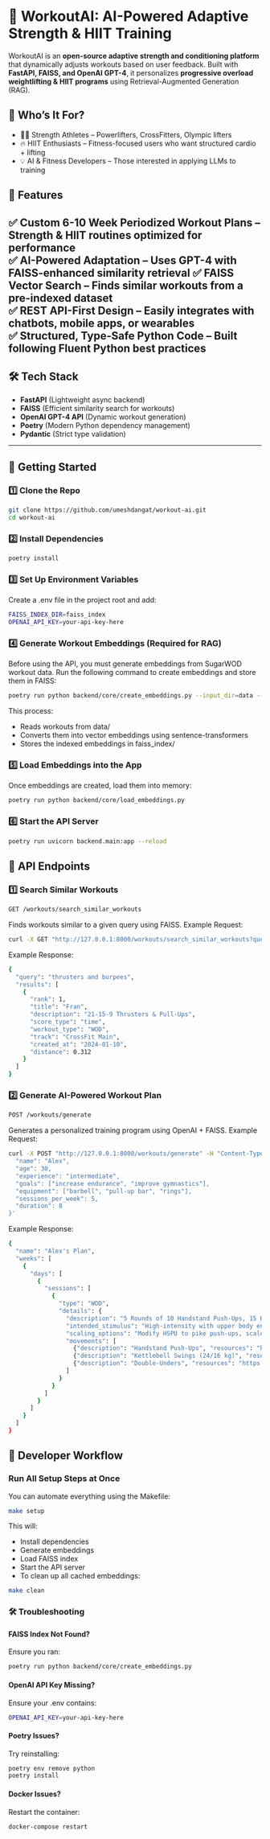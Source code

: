 # 🚀 WorkoutAI: AI-Powered Adaptive Strength & HIIT Training

WorkoutAI is an **open-source adaptive strength and conditioning platform** that dynamically adjusts workouts based on user feedback. Built with **FastAPI, FAISS, and OpenAI GPT-4**, it personalizes **progressive overload weightlifting & HIIT programs** using Retrieval-Augmented Generation (RAG).

## 👥 Who’s It For?
- 🏋️‍♂️ Strength Athletes – Powerlifters, CrossFitters, Olympic lifters
- 🔥 HIIT Enthusiasts – Fitness-focused users who want structured cardio + lifting
- 💡 AI & Fitness Developers – Those interested in applying LLMs to training

## **🔹 Features**
✅ **Custom 6-10 Week Periodized Workout Plans** – Strength & HIIT routines optimized for performance  
✅ **AI-Powered Adaptation** – Uses GPT-4 with FAISS-enhanced similarity retrieval
✅ **FAISS Vector Search** – Finds similar workouts from a **pre-indexed dataset**  
✅ **REST API-First Design** – Easily integrates with chatbots, mobile apps, or wearables  
✅ **Structured, Type-Safe Python Code** – Built following **Fluent Python** best practices
---

## **🛠 Tech Stack**
- **FastAPI** (Lightweight async backend)  
- **FAISS** (Efficient similarity search for workouts)
- **OpenAI GPT-4 API** (Dynamic workout generation)
- **Poetry** (Modern Python dependency management)  
- **Pydantic** (Strict type validation)  

---

## **🚀 Getting Started**
### **1️⃣ Clone the Repo**
```bash
git clone https://github.com/umeshdangat/workout-ai.git
cd workout-ai
```
### **2️⃣  Install Dependencies**
```bash
poetry install
```
### **3️⃣ Set Up Environment Variables**
Create a .env file in the project root and add:
```bash
FAISS_INDEX_DIR=faiss_index
OPENAI_API_KEY=your-api-key-here
```
### **4️⃣ Generate Workout Embeddings (Required for RAG)**
Before using the API, you must generate embeddings from SugarWOD workout data.
Run the following command to create embeddings and store them in FAISS:
```bash
poetry run python backend/core/create_embeddings.py --input_dir=data --output_dir=faiss_index --track_mapping=track_mapping.json
```
This process:
* Reads workouts from data/
* Converts them into vector embeddings using sentence-transformers
* Stores the indexed embeddings in faiss_index/

### **5️⃣ Load Embeddings into the App**
Once embeddings are created, load them into memory:
```bash
poetry run python backend/core/load_embeddings.py
```
### 6️⃣ Start the API Server
```bash
poetry run uvicorn backend.main:app --reload
```


## 📡 API Endpoints

### 1️⃣ Search Similar Workouts
```bash
GET /workouts/search_similar_workouts
```
Finds workouts similar to a given query using FAISS. Example Request:
```bash
curl -X GET "http://127.0.0.1:8000/workouts/search_similar_workouts?query=thrusters%20and%20burpees&top_k=5"
```
Example Response:
```bash
{
  "query": "thrusters and burpees",
  "results": [
    {
      "rank": 1,
      "title": "Fran",
      "description": "21-15-9 Thrusters & Pull-Ups",
      "score_type": "time",
      "workout_type": "WOD",
      "track": "CrossFit Main",
      "created_at": "2024-01-10",
      "distance": 0.312
    }
  ]
}
```

### 2️⃣ Generate AI-Powered Workout Plan
```bash
POST /workouts/generate
```
Generates a personalized training program using OpenAI + FAISS. Example Request:
```bash
curl -X POST "http://127.0.0.1:8000/workouts/generate" -H "Content-Type: application/json" -d '{
  "name": "Alex",
  "age": 30,
  "experience": "intermediate",
  "goals": ["increase endurance", "improve gymnastics"],
  "equipment": ["barbell", "pull-up bar", "rings"],
  "sessions_per_week": 5,
  "duration": 8
}'
```
Example Response:
```bash
{
  "name": "Alex's Plan",
  "weeks": [
    {
      "days": [
        {
          "sessions": [
            {
              "type": "WOD",
              "details": {
                "description": "5 Rounds of 10 Handstand Push-Ups, 15 KB Swings, 20 Double Unders",
                "intended_stimulus": "High-intensity with upper body endurance",
                "scaling_options": "Modify HSPU to pike push-ups, scale KB weight",
                "movements": [
                  {"description": "Handstand Push-Ups", "resources": "https://link.to/hspu"},
                  {"description": "Kettlebell Swings (24/16 kg)", "resources": "https://link.to/kbswings"},
                  {"description": "Double-Unders", "resources": "https://link.to/doubleunders"}
                ]
              }
            }
          ]
        }
      ]
    }
  ]
}
```

## 📂 Developer Workflow
### Run All Setup Steps at Once
You can automate everything using the Makefile:
```bash
make setup
```
This will:
- Install dependencies
- Generate embeddings
- Load FAISS index
- Start the API server
- To clean up all cached embeddings:
```bash
make clean
```

### 🛠 Troubleshooting
#### FAISS Index Not Found?
Ensure you ran:
```bash
poetry run python backend/core/create_embeddings.py
```

#### OpenAI API Key Missing?
Ensure your .env contains:
```bash
OPENAI_API_KEY=your-api-key-here
```

#### Poetry Issues?
Try reinstalling:
```bash
poetry env remove python
poetry install
```

#### Docker Issues?
Restart the container:
```bash
docker-compose restart
```